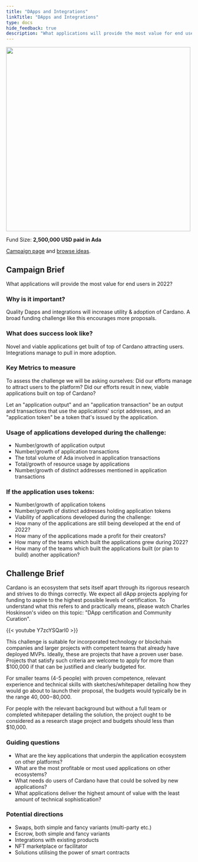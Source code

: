 ```yaml
---
title: "DApps and Integrations"
linkTitle: "DApps and Integrations"
type: docs
hide_feedback: true
description: "What applications will provide the most value for end users in 2022?"
---
```

<img src="https://cardano.ideascale.com/community-library/accounts/93/936143/Public/06-Dapps--Integrations-d3b60a.png" style="width:500px;height500px">

Fund Size: **2,500,000 USD paid in Ada**

[Campaign page](https://cardano.ideascale.com/c/idea/383335) and [browse ideas](https://cardano.ideascale.com/c/campaigns/26438/stage/all/ideas/unspecified).

## Campaign Brief

What applications will provide the most value for end users in 2022?

### Why is it important?

Quality Dapps and integrations will increase utility & adoption of Cardano. A broad funding challenge like this encourages more proposals.

### What does success look like?

Novel and viable applications get built of top of Cardano attracting users. Integrations manage to pull in more adoption.

### Key Metrics to measure

To assess the challenge we will be asking ourselves: Did our efforts manage to attract users to the platform? Did our efforts result in new, viable applications built on top of Cardano?

Let an "application output" and an "application transaction" be an output and transactions that use the applications' script addresses, and an "application token" be a token that's issued by the application.

### Usage of applications developed during the challenge:

- Number/growth of application output
- Number/growth of application transactions
- The total volume of Ada involved in application transactions
- Total/growth of resource usage by applications
- Number/growth of distinct addresses mentioned in application transactions

### If the application uses tokens:

- Number/growth of application tokens
- Number/growth of distinct addresses holding application tokens
- Viability of applications developed during the challenge:
- How many of the applications are still being developed at the end of 2022?
- How many of the applications made a profit for their creators?
- How many of the teams which built the applications grew during 2022?
- How many of the teams which built the applications built (or plan to build) another application?

## Challenge Brief
Cardano is an ecosystem that sets itself apart through its rigorous research and strives to do things correctly. We expect all dApp projects applying for funding to aspire to the highest possible levels of certification. To understand what this refers to and practically means, please watch Charles Hoskinson's video on this topic: "DApp certification and Community Curation".

{{< youtube Y7zcYSQarI0 >}}

This challenge is suitable for incorporated technology or blockchain companies and larger projects with competent teams that already have deployed MVPs. Ideally, these are projects that have a proven user base. Projects that satisfy such criteria are welcome to apply for more than $100,000 if that can be justified and clearly budgeted for.

For smaller teams (4-5 people) with proven competence, relevant experience and technical skills with sketches/whitepaper detailing how they would go about to launch their proposal, the budgets would typically be in the range $40,000-$80,000.

For people with the relevant background but without a full team or completed whitepaper detailing the solution, the project ought to be considered as a research stage project and budgets should less than $10,000.

### Guiding questions

- What are the key applications that underpin the application ecosystem on other platforms?
- What are the most profitable or most used applications on other ecosystems?
- What needs do users of Cardano have that could be solved by new applications?
- What applications deliver the highest amount of value with the least amount of technical sophistication?

### Potential directions

- Swaps, both simple and fancy variants (multi-party etc.)
- Escrow, both simple and fancy variants
- Integrations with existing products
- NFT marketplace or facilitator
- Solutions utilising the power of smart contracts